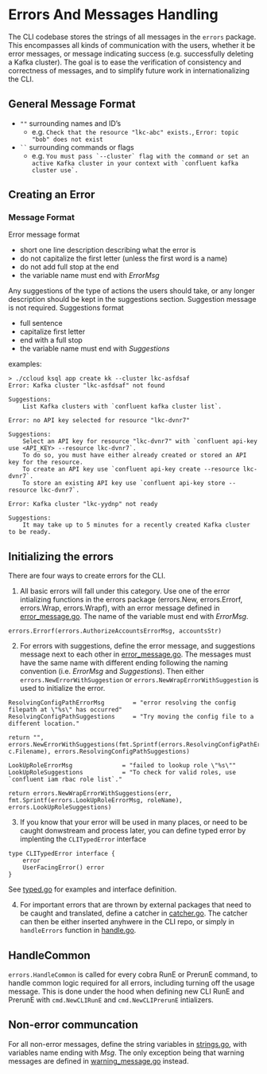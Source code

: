 # Errors And Messages Handling

The CLI codebase stores the strings of all messages in the `errors` package. This encompasses all kinds of communication with the users, whether it be error messages, or message indicating success (e.g. successfully deleting a Kafka cluster). The goal is to ease the verification of consistency and correctness of messages, and to simplify future work in internationalizing the CLI.

## General Message Format
- `""` surrounding names and ID’s
    - e.g. `Check that the resource "lkc-abc" exists.`, `Error: topic "bob" does not exist`
- ```` `` ```` surrounding commands or flags
    - e.g. ``You must pass `--cluster` flag with the command or set an active Kafka cluster in your context with `confluent kafka cluster use`.``

## Creating an Error
### Message Format
Error message format
- short one line description describing what the error is
- do not capitalize the first letter (unless the first word is a name)
- do not add full stop at the end
- the variable name must end with *ErrorMsg*

Any suggestions of the type of actions the users should take, or any longer description should be kept in the suggestions section.
Suggestion message is not required.
Suggestions format
- full sentence
- capitalize first letter
- end with a full stop 
- the variable name must end with *Suggestions*

examples:
```
> ./ccloud ksql app create kk --cluster lkc-asfdsaf
Error: Kafka cluster "lkc-asfdsaf" not found

Suggestions:
    List Kafka clusters with `confluent kafka cluster list`.
```
```
Error: no API key selected for resource "lkc-dvnr7"

Suggestions:
    Select an API key for resource "lkc-dvnr7" with `confluent api-key use <API_KEY> --resource lkc-dvnr7`.
    To do so, you must have either already created or stored an API key for the resource.
    To create an API key use `confluent api-key create --resource lkc-dvnr7`.
    To store an existing API key use `confluent api-key store --resource lkc-dvnr7`.
```
```
Error: Kafka cluster "lkc-yydnp" not ready

Suggestions:
    It may take up to 5 minutes for a recently created Kafka cluster to be ready.
```

## Initializing the errors
There are four ways to create errors for the CLI.

1. All basic errors will fall under this category. Use one of the error intializing functions in the errors package (errors.New, errors.Errorf, errors.Wrap, errors.Wrapf), with an error message defined in [error_message.go](error_message.go). The name of the variable must end with *ErrorMsg*.
```
errors.Errorf(errors.AuthorizeAccountsErrorMsg, accountsStr)
```
2. For errors with suggestions, define the error message, and suggestions message next to each other in [error_message.go](error_message.go). The messages must have the same name with different ending following the naming convention (i.e. *ErrorMsg* and *Suggestions*). Then either `errors.NewErrorWithSuggestion` or `errors.NewWrapErrorWithSuggestion` is used to initialize the error.

```
ResolvingConfigPathErrorMsg        = "error resolving the config filepath at \"%s\" has occurred"
ResolvingConfigPathSuggestions     = "Try moving the config file to a different location."

return "", errors.NewErrorWithSuggestions(fmt.Sprintf(errors.ResolvingConfigPathErrorMsg, c.Filename), errors.ResolvingConfigPathSuggestions)
```

```
LookUpRoleErrorMsg              = "failed to lookup role \"%s\""
LookUpRoleSuggestions           = "To check for valid roles, use `confluent iam rbac role list`."

return errors.NewWrapErrorWithSuggestions(err, fmt.Sprintf(errors.LookUpRoleErrorMsg, roleName), errors.LookUpRoleSuggestions)
```

3. If you know that your error will be used in many places, or need to be caught donwstream and process later, you can define typed error by implenting the `CLITypedError` interface
```
type CLITypedError interface {
	error
	UserFacingError() error
}
```
  See [typed.go](typed.go) for examples and interface definition.

4. For important errors that are thrown by external packages that need to be caught and translated, define a catcher in [catcher.go](catcher.go). The catcher can then be either inserted anyhwere in the CLI repo, or simply in `handleErrors` function in [handle.go](handle.go).

## HandleCommon
`errors.HandleCommon` is called for every cobra RunE or PrerunE command, to handle common logic required for all errors, including turning off the usage message. This is done under the hood when defining new CLI RunE and PrerunE with `cmd.NewCLIRunE` and `cmd.NewCLIPrerunE` intializers.

## Non-error communcation
For all non-error messages, define the string variables in [strings.go](strings.go), with variables name ending with *Msg*. The only exception being that warning messages are defined in [warning_message.go](warning_message.go) instead.
